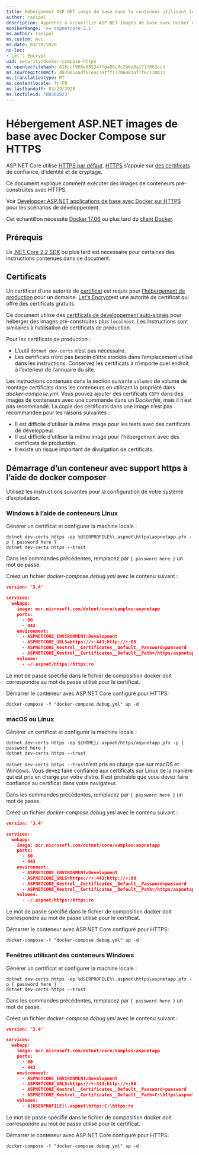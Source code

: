 ```yaml
---
title: Hébergement ASP.NET image de base dans le conteneur utilisant le docker composer avec HTTPS
author: ravipal
description: Apprenez à accueillir ASP.NET Images de base avec Docker Compose sur HTTPS
monikerRange: '>= aspnetcore-2.1'
ms.author: ravipal
ms.custom: mvc
ms.date: 03/28/2020
no-loc:
- Let's Encrypt
uid: security/docker-compose-https
ms.openlocfilehash: 616ccf906e98534ffda08c0c2b6d0a171f063cc1
ms.sourcegitcommit: d03905aadf5ceac39fff17706481af7f6c130411
ms.translationtype: MT
ms.contentlocale: fr-FR
ms.lasthandoff: 03/29/2020
ms.locfileid: "80381823"
---
```

# <a name="hosting-aspnet-core-images-with-docker-compose-over-https"></a>Hébergement ASP.NET images de base avec Docker Compose sur HTTPS


ASP.NET Core utilise [HTTPS par défaut](/aspnet/core/security/enforcing-ssl). [HTTPS](https://en.wikipedia.org/wiki/HTTPS) s’appuie sur [des certificats](https://en.wikipedia.org/wiki/Public_key_certificate) de confiance, d’identité et de cryptage.

Ce document explique comment exécuter des images de conteneurs pré-construites avec HTTPS.

Voir [Développer ASP.NET applications de base avec Docker sur HTTPS](https://github.com/dotnet/dotnet-docker/blob/master/samples/run-aspnetcore-https-development.md) pour les scénarios de développement.

Cet échantillon nécessite [Docker 17.06](https://docs.docker.com/release-notes/docker-ce) ou plus tard du [client Docker](https://www.docker.com/products/docker).

## <a name="prerequisites"></a>Prérequis

Le [.NET Core 2.2 SDK](https://dotnet.microsoft.com/download) ou plus tard est nécessaire pour certaines des instructions contenues dans ce document.

## <a name="certificates"></a>Certificats

Un certificat d’une autorité de [certificat](https://wikipedia.org/wiki/Certificate_authority) est requis pour [l’hébergement de production](https://blogs.msdn.microsoft.com/webdev/2017/11/29/configuring-https-in-asp-net-core-across-different-platforms/) pour un domaine. [Let's Encrypt](https://letsencrypt.org/)est une autorité de certificat qui offre des certificats gratuits.

Ce document utilise des [certificats de développement auto-signés](https://wikipedia.org/wiki/Self-signed_certificate) pour héberger des images pré-construites plus `localhost`. Les instructions sont similaires à l’utilisation de certificats de production.

Pour les certificats de production :

* L’outil `dotnet dev-certs` n’est pas nécessaire.
* Les certificats n’ont pas besoin d’être stockés dans l’emplacement utilisé dans les instructions. Conservez les certificats à n’importe quel endroit à l’extérieur de l’annuaire du site.

Les instructions contenues dans la section suivante `volumes` de volume de montage certificats dans les conteneurs en utilisant la propriété dans *docker-compose.yml.* Vous pouvez ajouter des certificats `COPY` dans des images de conteneurs avec une commande dans un *Dockerfile*, mais il n’est pas recommandé. La copie des certificats dans une image n’est pas recommandée pour les raisons suivantes :

* Il est difficile d’utiliser la même image pour les tests avec des certificats de développeur.
* Il est difficile d’utiliser la même image pour l’hébergement avec des certificats de production.
* Il existe un risque important de divulgation de certificats.

## <a name="starting-a-container-with-https-support-using-docker-compose"></a>Démarrage d’un conteneur avec support https à l’aide de docker composer

Utilisez les instructions suivantes pour la configuration de votre système d’exploitation.

### <a name="windows-using-linux-containers"></a>Windows à l’aide de conteneurs Linux

Générer un certificat et configurer la machine locale :

```dotnetcli
dotnet dev-certs https -ep %USERPROFILE%\.aspnet\https\aspnetapp.pfx -p { password here }
dotnet dev-certs https --trust
```

Dans les commandes précédentes, remplacez par `{ password here }` un mot de passe.

Créez un fichier _docker-compose.debug.yml_ avec le contenu suivant :

```json
version: '3.4'

services:
  webapp:
    image: mcr.microsoft.com/dotnet/core/samples:aspnetapp
    ports:
      - 80
      - 443
    environment:
      - ASPNETCORE_ENVIRONMENT=Development
      - ASPNETCORE_URLS=https://+:443;http://+:80
      - ASPNETCORE_Kestrel__Certificates__Default__Password=password
      - ASPNETCORE_Kestrel__Certificates__Default__Path=/https/aspnetapp.pfx
    volumes:
      - ~/.aspnet/https:/https:ro
```
Le mot de passe spécifié dans le fichier de composition docker doit correspondre au mot de passe utilisé pour le certificat.

Démarrer le conteneur avec ASP.NET Core configuré pour HTTPS:

```console
docker-compose -f "docker-compose.debug.yml" up -d
```

### <a name="macos-or-linux"></a>macOS ou Linux

Générer un certificat et configurer la machine locale :

```dotnetcli
dotnet dev-certs https -ep ${HOME}/.aspnet/https/aspnetapp.pfx -p { password here }
dotnet dev-certs https --trust
```

`dotnet dev-certs https --trust`n’est pris en charge que sur macOS et Windows. Vous devez faire confiance aux certificats sur Linux de la manière qui est pris en charge par votre distro. Il est probable que vous devez faire confiance au certificat dans votre navigateur.

Dans les commandes précédentes, remplacez par `{ password here }` un mot de passe.

Créez un fichier _docker-compose.debug.yml_ avec le contenu suivant :

```json
version: '3.4'

services:
  webapp:
    image: mcr.microsoft.com/dotnet/core/samples:aspnetapp
    ports:
      - 80
      - 443
    environment:
      - ASPNETCORE_ENVIRONMENT=Development
      - ASPNETCORE_URLS=https://+:443;http://+:80
      - ASPNETCORE_Kestrel__Certificates__Default__Password=password
      - ASPNETCORE_Kestrel__Certificates__Default__Path=/https/aspnetapp.pfx
    volumes:
      - ~/.aspnet/https:/https:ro
```
Le mot de passe spécifié dans le fichier de composition docker doit correspondre au mot de passe utilisé pour le certificat.

Démarrer le conteneur avec ASP.NET Core configuré pour HTTPS:

```console
docker-compose -f "docker-compose.debug.yml" up -d
```

### <a name="windows-using-windows-containers"></a>Fenêtres utilisant des conteneurs Windows

Générer un certificat et configurer la machine locale :

```dotnetcli
dotnet dev-certs https -ep %USERPROFILE%\.aspnet\https\aspnetapp.pfx -p { password here }
dotnet dev-certs https --trust
```

Dans les commandes précédentes, remplacez par `{ password here }` un mot de passe.

Créez un fichier _docker-compose.debug.yml_ avec le contenu suivant :

```json
version: '3.4'

services:
  webapp:
    image: mcr.microsoft.com/dotnet/core/samples:aspnetapp
    ports:
      - 80
      - 443
    environment:
      - ASPNETCORE_ENVIRONMENT=Development
      - ASPNETCORE_URLS=https://+:443;http://+:80
      - ASPNETCORE_Kestrel__Certificates__Default__Password=password
      - ASPNETCORE_Kestrel__Certificates__Default__Path=C:\https\aspnetapp.pfx
    volumes:
      - ${USERPROFILE}\.aspnet\https:C:\https:ro
```
Le mot de passe spécifié dans le fichier de composition docker doit correspondre au mot de passe utilisé pour le certificat.

Démarrer le conteneur avec ASP.NET Core configuré pour HTTPS:

```console
docker-compose -f "docker-compose.debug.yml" up -d
```
